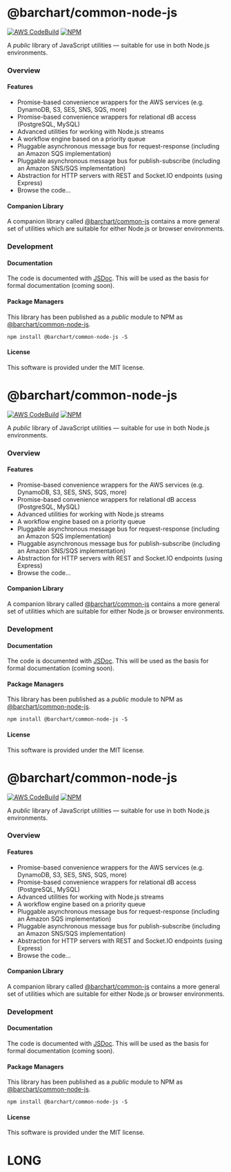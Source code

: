 # @barchart/common-node-js

[![AWS CodeBuild](https://codebuild.us-east-1.amazonaws.com/badges?uuid=eyJlbmNyeXB0ZWREYXRhIjoiMml2V3dLRC83RHBaTEw3WDNjN3JCUVRWLzJaVGQyZmJGbnk0SlByQ0hkbU5EMXNESHBrZTFVTHVtdmVvMFBpUlZORzRVUTBWbUltenBsaktqNUJWU0d3PSIsIml2UGFyYW1ldGVyU3BlYyI6IjRNVkVPZjU2STdjSnBBSE4iLCJtYXRlcmlhbFNldFNlcmlhbCI6MX0%3D&branch=master)](https://github.com/barchart/common-node-js)
[![NPM](https://img.shields.io/npm/v/@barchart/common-node-js)](https://www.npmjs.com/package/@barchart/common-node-js)

A *public* library of JavaScript utilities — suitable for use in both Node.js environments.

### Overview

#### Features

* Promise-based convenience wrappers for the AWS services (e.g. DynamoDB, S3, SES, SNS, SQS, more)
* Promise-based convenience wrappers for relational dB access (PostgreSQL, MySQL)
* Advanced utilities for working with Node.js streams
* A workflow engine based on a priority queue
* Pluggable asynchronous message bus for request-response (including an Amazon SQS implementation)
* Pluggable asynchronous message bus for publish-subscribe (including an Amazon SNS/SQS implementation)
* Abstraction for HTTP servers with REST and Socket.IO endpoints (using Express)
* Browse the code...

#### Companion Library

A companion library called [@barchart/common-js](https://github.com/barchart/barchart-common-js) contains a more general set of utilities which are suitable for either Node.js or browser environments.

### Development

#### Documentation

The code is documented with [JSDoc](http://usejsdoc.org/). This will be used as the basis for formal documentation (coming soon).

#### Package Managers

This library has been published as a *public* module to NPM as [@barchart/common-node-js](https://www.npmjs.com/package/@barchart/common-node-js).

```shell
npm install @barchart/common-node-js -S
```

#### License

This software is provided under the MIT license.

# @barchart/common-node-js

[![AWS CodeBuild](https://codebuild.us-east-1.amazonaws.com/badges?uuid=eyJlbmNyeXB0ZWREYXRhIjoiMml2V3dLRC83RHBaTEw3WDNjN3JCUVRWLzJaVGQyZmJGbnk0SlByQ0hkbU5EMXNESHBrZTFVTHVtdmVvMFBpUlZORzRVUTBWbUltenBsaktqNUJWU0d3PSIsIml2UGFyYW1ldGVyU3BlYyI6IjRNVkVPZjU2STdjSnBBSE4iLCJtYXRlcmlhbFNldFNlcmlhbCI6MX0%3D&branch=master)](https://github.com/barchart/common-node-js)
[![NPM](https://img.shields.io/npm/v/@barchart/common-node-js)](https://www.npmjs.com/package/@barchart/common-node-js)

A *public* library of JavaScript utilities — suitable for use in both Node.js environments.

### Overview

#### Features

* Promise-based convenience wrappers for the AWS services (e.g. DynamoDB, S3, SES, SNS, SQS, more)
* Promise-based convenience wrappers for relational dB access (PostgreSQL, MySQL)
* Advanced utilities for working with Node.js streams
* A workflow engine based on a priority queue
* Pluggable asynchronous message bus for request-response (including an Amazon SQS implementation)
* Pluggable asynchronous message bus for publish-subscribe (including an Amazon SNS/SQS implementation)
* Abstraction for HTTP servers with REST and Socket.IO endpoints (using Express)
* Browse the code...

#### Companion Library

A companion library called [@barchart/common-js](https://github.com/barchart/barchart-common-js) contains a more general set of utilities which are suitable for either Node.js or browser environments.

### Development

#### Documentation

The code is documented with [JSDoc](http://usejsdoc.org/). This will be used as the basis for formal documentation (coming soon).

#### Package Managers

This library has been published as a *public* module to NPM as [@barchart/common-node-js](https://www.npmjs.com/package/@barchart/common-node-js).

```shell
npm install @barchart/common-node-js -S
```

#### License

This software is provided under the MIT license.

# @barchart/common-node-js

[![AWS CodeBuild](https://codebuild.us-east-1.amazonaws.com/badges?uuid=eyJlbmNyeXB0ZWREYXRhIjoiMml2V3dLRC83RHBaTEw3WDNjN3JCUVRWLzJaVGQyZmJGbnk0SlByQ0hkbU5EMXNESHBrZTFVTHVtdmVvMFBpUlZORzRVUTBWbUltenBsaktqNUJWU0d3PSIsIml2UGFyYW1ldGVyU3BlYyI6IjRNVkVPZjU2STdjSnBBSE4iLCJtYXRlcmlhbFNldFNlcmlhbCI6MX0%3D&branch=master)](https://github.com/barchart/common-node-js)
[![NPM](https://img.shields.io/npm/v/@barchart/common-node-js)](https://www.npmjs.com/package/@barchart/common-node-js)

A *public* library of JavaScript utilities — suitable for use in both Node.js environments.

### Overview

#### Features

* Promise-based convenience wrappers for the AWS services (e.g. DynamoDB, S3, SES, SNS, SQS, more)
* Promise-based convenience wrappers for relational dB access (PostgreSQL, MySQL)
* Advanced utilities for working with Node.js streams
* A workflow engine based on a priority queue
* Pluggable asynchronous message bus for request-response (including an Amazon SQS implementation)
* Pluggable asynchronous message bus for publish-subscribe (including an Amazon SNS/SQS implementation)
* Abstraction for HTTP servers with REST and Socket.IO endpoints (using Express)
* Browse the code...

#### Companion Library

A companion library called [@barchart/common-js](https://github.com/barchart/barchart-common-js) contains a more general set of utilities which are suitable for either Node.js or browser environments.

### Development

#### Documentation

The code is documented with [JSDoc](http://usejsdoc.org/). This will be used as the basis for formal documentation (coming soon).

#### Package Managers

This library has been published as a *public* module to NPM as [@barchart/common-node-js](https://www.npmjs.com/package/@barchart/common-node-js).

```shell
npm install @barchart/common-node-js -S
```

#### License

This software is provided under the MIT license.

# LONG